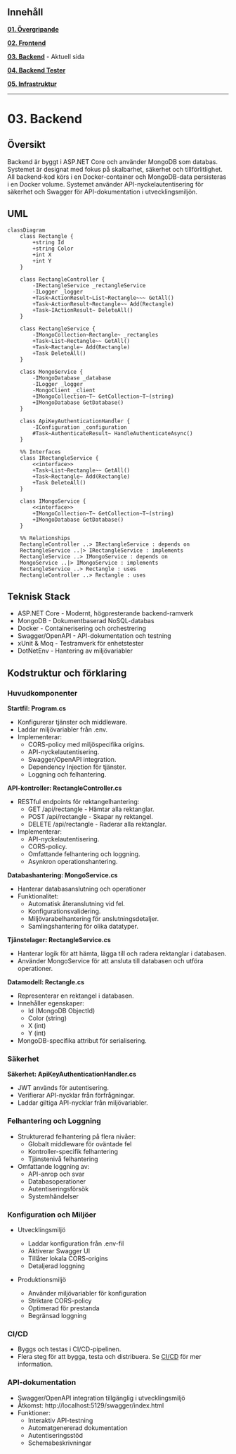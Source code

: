 ﻿
## Innehåll

**[01. Övergripande](01.%20Övergripande.md)**

**[02. Frontend](02.%20Frontend.md)**

**[03. Backend](03.%20Bäckend.md)** - Aktuell sida

**[04. Backend Tester](04.%20Backend%20Tester.md)**

**[05. Infrastruktur](05.%20Infrastruktur.md)**

---

# 03. Backend

## Översikt
Backend är byggt i ASP.NET Core och använder MongoDB som databas. Systemet är designat med fokus på skalbarhet, säkerhet och tillförlitlighet. All backend-kod körs i en Docker-container och MongoDB-data persisteras i en Docker volume. Systemet använder API-nyckelautentisering för säkerhet och Swagger för API-dokumentation i utvecklingsmiljön.

## UML
```mermaid
classDiagram
    class Rectangle {
        +string Id
        +string Color
        +int X
        +int Y
    }

    class RectangleController {
        -IRectangleService _rectangleService
        -ILogger _logger
        +Task~ActionResult~List~Rectangle~~~ GetAll()
        +Task~ActionResult~Rectangle~~ Add(Rectangle)
        +Task~IActionResult~ DeleteAll()
    }

    class RectangleService {
        -IMongoCollection~Rectangle~ _rectangles
        +Task~List~Rectangle~~ GetAll()
        +Task~Rectangle~ Add(Rectangle)
        +Task DeleteAll()
    }

    class MongoService {
        -IMongoDatabase _database
        -ILogger _logger
        -MongoClient _client
        +IMongoCollection~T~ GetCollection~T~(string)
        +IMongoDatabase GetDatabase()
    }

    class ApiKeyAuthenticationHandler {
        -IConfiguration _configuration
        #Task~AuthenticateResult~ HandleAuthenticateAsync()
    }

    %% Interfaces
    class IRectangleService {
        <<interface>>
        +Task~List~Rectangle~~ GetAll()
        +Task~Rectangle~ Add(Rectangle)
        +Task DeleteAll()
    }

    class IMongoService {
        <<interface>>
        +IMongoCollection~T~ GetCollection~T~(string)
        +IMongoDatabase GetDatabase()
    }

    %% Relationships
    RectangleController ..> IRectangleService : depends on
    RectangleService ..|> IRectangleService : implements
    RectangleService ..> IMongoService : depends on
    MongoService ..|> IMongoService : implements
    RectangleService ..> Rectangle : uses
    RectangleController ..> Rectangle : uses
```

## Teknisk Stack
- ASP.NET Core - Modernt, högpresterande backend-ramverk
- MongoDB - Dokumentbaserad NoSQL-databas
- Docker - Containerisering och orchestrering
- Swagger/OpenAPI - API-dokumentation och testning
- xUnit & Moq - Testramverk för enhetstester
- DotNetEnv - Hantering av miljövariabler

## Kodstruktur och förklaring

### Huvudkomponenter

**Startfil: Program.cs**
- Konfigurerar tjänster och middleware.
- Laddar miljövariabler från .env.
- Implementerar:
  - CORS-policy med miljöspecifika origins.
  - API-nyckelautentisering.
  - Swagger/OpenAPI integration.
  - Dependency Injection för tjänster.
  - Loggning och felhantering.

**API-kontroller: RectangleController.cs**
- RESTful endpoints för rektangelhantering:
  - GET /api/rectangle - Hämtar alla rektanglar.
  - POST /api/rectangle - Skapar ny rektangel.
  - DELETE /api/rectangle - Raderar alla rektanglar.
- Implementerar:
  - API-nyckelautentisering.
  - CORS-policy.
  - Omfattande felhantering och loggning.
  - Asynkron operationshantering.

**Databashantering: MongoService.cs**
- Hanterar databasanslutning och operationer
- Funktionalitet:
  - Automatisk återanslutning vid fel.
  - Konfigurationsvalidering.
  - Miljövarabelhantering för anslutningsdetaljer.
  - Samlingshantering för olika datatyper.

**Tjänstelager: RectangleService.cs**
- Hanterar logik för att hämta, lägga till och radera rektanglar i databasen.
- Använder MongoService för att ansluta till databasen och utföra operationer.

**Datamodell: Rectangle.cs**
- Representerar en rektangel i databasen.
- Innehåller egenskaper:
  - Id (MongoDB ObjectId)
  - Color (string)
  - X (int)
  - Y (int)
- MongoDB-specifika attribut för serialisering.

### Säkerhet

**Säkerhet: ApiKeyAuthenticationHandler.cs**
- JWT används för autentisering.
- Verifierar API-nycklar från förfrågningar.
- Laddar giltiga API-nycklar från miljövariabler.

### Felhantering och Loggning
- Strukturerad felhantering på flera nivåer:
  - Globalt middleware för oväntade fel
  - Kontroller-specifik felhantering
  - Tjänstenivå felhantering
- Omfattande loggning av:
  - API-anrop och svar
  - Databasoperationer
  - Autentiseringsförsök
  - Systemhändelser

### Konfiguration och Miljöer
- Utvecklingsmiljö
  - Laddar konfiguration från .env-fil
  - Aktiverar Swagger UI
  - Tillåter lokala CORS-origins
  - Detaljerad loggning

- Produktionsmiljö
  - Använder miljövariabler för konfiguration
  - Striktare CORS-policy
  - Optimerad för prestanda
  - Begränsad loggning

### CI/CD
- Byggs och testas i CI/CD-pipelinen.
- Flera steg för att bygga, testa och distribuera. Se [CI/CD](01.%20Övergripande.md#CI/CD) för mer information.

### API-dokumentation
- Swagger/OpenAPI integration tillgänglig i utvecklingsmiljö
- Åtkomst: http://localhost:5129/swagger/index.html
- Funktioner:
  - Interaktiv API-testning
  - Automatgenererad dokumentation
  - Autentiseringsstöd
  - Schemabeskrivningar